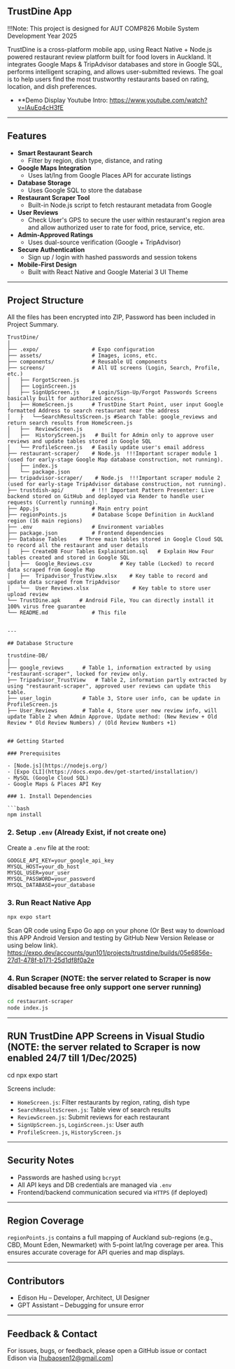 ## TrustDine App 

!!!Note: This project is designed for AUT COMP826 Mobile System Development Year 2025

TrustDine is a cross-platform mobile app, using React Native + Node.js powered restaurant review platform built for food lovers in Auckland. It integrates Google Maps & TripAdvisor databases and store in Google SQL, performs intelligent scraping, and allows user-submitted reviews. The goal is to help users find the most trustworthy restaurants based on rating, location, and dish preferences.

- **Demo Display Youtube Intro: https://www.youtube.com/watch?v=lAuEq4cH3fE

---

## Features

- **Smart Restaurant Search**
  - Filter by region, dish type, distance, and rating
- **Google Maps Integration**
  - Uses lat/lng from Google Places API for accurate listings
- **Database Storage**
  - Uses Google SQL to store the database
- **Restaurant Scraper Tool**
  - Built-in Node.js script to fetch restaurant metadata from Google
- **User Reviews**
  - Check User's GPS to secure the user within restaurant's region area and allow authorized user to rate for food, price, service, etc.
- **Admin-Approved Ratings**
  - Uses dual-source verification (Google + TripAdvisor)
- **Secure Authentication**
  - Sign up / login with hashed passwords and session tokens
- **Mobile-First Design**
  - Built with React Native and Google Material 3 UI Theme

---

## Project Structure

All the files has been encrypted into ZIP, Password has been included in Project Summary.

```
TrustDine/
│
├── .expo/                 # Expo configuration
├── assets/                # Images, icons, etc.
├── components/            # Reusable UI components
├── screens/               # All UI screens (Login, Search, Profile, etc.)
│   ├── ForgotScreen.js
│   ├── LoginScreen.js
│   ├── SignUpScreen.js	   # Login/Sign-Up/Forgot Passwords Screens basically built for authorized access.	
│   ├── HomeScreen.js	   # TrustDine Start Point, user input Google formatted Address to search restaurant near the address
│   ├	└──SearchResultsScreen.js #Search Table: google_reviews and return search results from HomeScreen.js 
│   ├──  ReviewScreen.js
│   ├──  HistoryScreen.js   # Built for Admin only to approve user reviews and update tables stored in Google SQL	
│   └── ProfileScreen.js   # Easily update user's email address
├── restaurant-scraper/    # Node.js  !!!Important scraper module 1 (used for early-stage Google Map database construction, not running).
│   ├── index.js
│   └── package.json
├── tripadvisor-scraper/	# Node.js  !!!Important scraper module 2 (used for early-stage TripAdvisor database construction, not running).
├── trustdish-api/         # !!! Important Pattern Presenter: Live backend stored on GitHub and deployed via Render to handle user requests (Currently running).
├── App.js                 # Main entry point
├── regionPoints.js        # Database Scope Definition in Auckland region (16 main regions)
├── .env                   # Environment variables
├── package.json           # Frontend dependencies
├── Database Tables	   # Three main tables stored in Google Cloud SQL to record all the restaurant and user details
│   ├── CreateDB Four Tables Explaination.sql	# Explain How Four tables created and stored in Google SQL
│   ├──  Google_Reviews.csv			# Key table (Locked) to record data scraped from Google Map
│   ├──  Tripadvisor_TrustView.xlsx    # Key table to record and update data scraped from TripAdvisor
│   └──  User Reviews.xlsx				# Key table to store user upload review
└── TrustDine.apk	   # Android File, You can directly install it 100% virus free guarantee
└── README.md              # This file


---

## Database Structure

trustdine-DB/
│
├── google_reviews 		# Table 1, information extracted by using "restaurant-scraper", locked for review only. 
├── Tripadvisor_TrustView 	# Table 2, information partly extracted by using "restaurant-scraper", approved user reviews can update this table.
├── user_login			# Table 3, Store user info, can be update in ProfileScreen.js
├── User_Reviews		# Table 4, Store user new review info, will update Table 2 when Admin Approve. Update method: (New Review + Old Review * Old Review Numbers) / (Old Review Numbers +1)


## Getting Started

### Prerequisites

- [Node.js](https://nodejs.org/)
- [Expo CLI](https://docs.expo.dev/get-started/installation/)
- MySQL (Google Cloud SQL)
- Google Maps & Places API Key

### 1. Install Dependencies

```bash
npm install
```

### 2. Setup `.env` (Already Exist, if not create one)

Create a `.env` file at the root:

```
GOOGLE_API_KEY=your_google_api_key
MYSQL_HOST=your_db_host
MYSQL_USER=your_user
MYSQL_PASSWORD=your_password
MYSQL_DATABASE=your_database
```

### 3. Run React Native App

```bash
npx expo start
```

Scan QR code using Expo Go app on your phone (Or Best way to download this APP Android Version and testing by GitHub New Version Release or using below link).
https://expo.dev/accounts/gun101/projects/trustdine/builds/05e6856e-27d1-478f-b171-25d1df8f0a2e


### 4. Run Scraper (NOTE: the server related to Scraper is now disabled because free only support one server running)

```bash
cd restaurant-scraper
node index.js
```

---

## RUN TrustDine APP Screens in Visual Studio (NOTE: the server related to Scraper is now enabled 24/7 till 1/Dec/2025)
cd npx expo start

Screens include:
- `HomeScreen.js`: Filter restaurants by region, rating, dish type
- `SearchResultsScreen.js`: Table view of search results
- `ReviewScreen.js`: Submit reviews for each restaurant
- `SignUpScreen.js`, `LoginScreen.js`: User auth
- `ProfileScreen.js`, `HistoryScreen.js`

---

## Security Notes

- Passwords are hashed using `bcrypt`
- All API keys and DB credentials are managed via `.env`
- Frontend/backend communication secured via `HTTPS` (if deployed)

---

## Region Coverage

`regionPoints.js` contains a full mapping of Auckland sub-regions (e.g., CBD, Mount Eden, Newmarket) with 5-point lat/lng coverage per area. This ensures accurate coverage for API queries and map displays.

---

## Contributors

- Edison Hu – Developer, Architect, UI Designer
- GPT Assistant – Debugging for unsure error

---


## Feedback & Contact

For issues, bugs, or feedback, please open a GitHub issue or contact Edison via [hubaosen12@gmail.com]